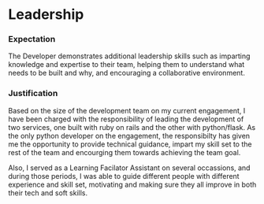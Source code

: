 # Leadership

### Expectation
The Developer demonstrates additional leadership skills such as imparting knowledge and expertise to their team, helping them to understand what needs to be built and why, and encouraging a collaborative environment.


### Justification
Based on the size of the development team on my current engagement, I have been charged with the responsibility of leading the development of two services, one built with ruby on rails and the other with python/flask. As the only python developer on the engagement, the responsibilty has given me the opportunity to provide technical guidance, impart my skill set to the rest of the team and encourging them towards achieving the team goal.

Also, I served as a Learning Facilator Assistant on several occassions, and during those periods, I was able to guide different people with different experience and skill set, motivating and making sure they all improve in both their tech and soft skills.